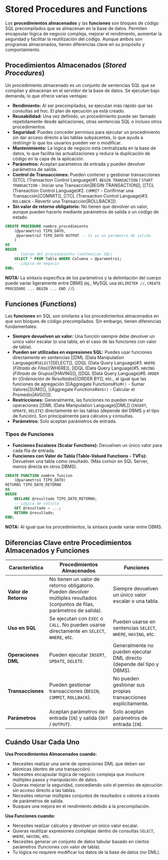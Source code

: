 # Stored Procedures and Functions

Los **procedimientos almacenados** y las **funciones** son bloques de código SQL precompilados que se almacenan en la base de datos. Permiten encapsular lógica de negocio compleja, mejorar el rendimiento, aumentar la seguridad y facilitar la reutilización del código. Aunque ambos son programas almacenados, tienen diferencias clave en su propósito y comportamiento.

## Procedimientos Almacenados (_Stored Procedures_)

Un procedimiento almacenado es un conjunto de sentencias SQL que se compilan y almacenan en el servidor de la base de datos. Se ejecutan bajo demanda, lo que ofrece varias ventajas:

- **Rendimiento:** Al ser precompilados, se ejecutan más rápido que las consultas ad hoc. El plan de ejecución ya está creado.
- **Reusabilidad:** Una vez definido, un procedimiento puede ser llamado repetidamente desde aplicaciones, otras sentencias SQL o incluso otros procedimientos.
- **Seguridad:** Puedes conceder permisos para ejecutar un procedimiento sin dar acceso directo a las tablas subyacentes, lo que ayuda a restringir lo que los usuarios pueden ver o modificar.
- **Mantenimiento:** La lógica de negocio está centralizada en la base de datos, lo que facilita las actualizaciones y reduce la duplicación de código en la capa de la aplicación.
- **Parámetros:** Aceptan parámetros de entrada y pueden devolver parámetros de salida.
- **Control de Transacciones:** Pueden contener y gestionar transacciones ([[TCL (Transaction Control Language)#1. `BEGIN TRANSACTION` / `START TRANSACTION` - Iniciar una Transacción|BEGIN TRANSACTION]], [[TCL (Transaction Control Language)#2. `COMMIT` - Confirmar una Transacción|COMMIT]], [[TCL (Transaction Control Language)#3. `ROLLBACK` - Revertir una Transacción|ROLLBACK]]).
- **Sin valor de retorno obligatorio:** No tienen que devolver un valor, aunque pueden hacerlo mediante parámetros de salida o un código de estado.

```sql
CREATE PROCEDURE nombre_procedimiento
    (@parametro1 TIPO_DATO,
     @parametro2 TIPO_DATO OUTPUT -- Si es un parámetro de salida
    )
AS
BEGIN
    -- Cuerpo del procedimiento (sentencias SQL)
    SELECT * FROM Tabla WHERE Columna = @parametro1;
    -- Lógica de negocio
END;
```

**NOTA:** La sintaxis específica de los parámetros y la delimitación del cuerpo puede variar ligeramente entre DBMS (ej., MySQL usa `DELIMITER //`, `CREATE PROCEDURE ... BEGIN ... END //`).

## Funciones (_Functions_)

Las **funciones** en SQL son similares a los procedimientos almacenados en que son bloques de código precompilados. Sin embargo, tienen diferencias fundamentales:

- **Siempre devuelven un valor:** Una función siempre debe devolver un único valor escalar (o una tabla, en el caso de las funciones con valor de tabla).
- **Pueden ser utilizadas en expresiones SQL:** Puedes usar funciones directamente en sentencias [[DML (Data Manipulation Language)#`SELECT`|SELECT]], [[DQL (Data Query Language)#3. `WHERE` (_Filtrado de Filas_)|WHERE]], [[DQL (Data Query Language)#5. `HAVING` (_Filtrado de Grupos_)|HAVING]], [[DQL (Data Query Language)#6. `ORDER BY` (_Ordenación de Resultados_)|ORDER BY]], etc., al igual que las funciones de agregación ([[Aggregate Functions#`SUM()` - Sumar Valores|SUM()]], [[Aggregate Functions#`AVG()` - Calcular el Promedio|AVG()]]).
- **Restricciones:** Generalmente, las funciones no pueden realizar operaciones [[DML (Data Manipulation Language)|DML]] (`INSERT`, `UPDATE`, `DELETE`) directamente en las tablas (depende del DBMS y el tipo de función). Son principalmente para cálculos y consultas.
- **Parámetros:** Solo aceptan parámetros de entrada.

### Tipos de Funciones

- **Funciones Escalares (Scalar Functions):** Devuelven un único valor para cada fila de entrada.
- **Funciones con Valor de Tabla (Table-Valued Functions - TVFs):** Devuelven una tabla como resultado. (Más común en SQL Server, menos directa en otros DBMS).

```sql
CREATE FUNCTION nombre_funcion
    (@parametro1 TIPO_DATO)
RETURNS TIPO_DATO_RETORNO
AS
BEGIN
    DECLARE @resultado TIPO_DATO_RETORNO;
    -- Lógica de cálculo
    SET @resultado = ...;
    RETURN @resultado;
END;
```

**NOTA:** Al igual que los procedimientos, la sintaxis puede variar entre DBMS.

## Diferencias Clave entre Procedimientos Almacenados y Funciones

| Característica       | Procedimientos Almacenados                                                                                                  | Funciones                                                              |
| -------------------- | --------------------------------------------------------------------------------------------------------------------------- | ---------------------------------------------------------------------- |
| **Valor de Retorno** | No tienen un valor de retorno obligatorio. Pueden devolver múltiples resultados (conjuntos de filas, parámetros de salida). | Siempre devuelven un único valor escalar o una tabla.                  |
| **Uso en SQL**       | Se ejecutan con `EXEC` o `CALL`. No pueden usarse directamente en `SELECT`, `WHERE`, etc.                                   | Pueden usarse en sentencias `SELECT`, `WHERE`, `HAVING`, etc.          |
| **Operaciones DML**  | Pueden ejecutar `INSERT`, `UPDATE`, `DELETE`.                                                                               | Generalmente no pueden ejecutar DML directo (depende del tipo y DBMS). |
| **Transacciones**    | Pueden gestionar transacciones (`BEGIN`, `COMMIT`, `ROLLBACK`).                                                             | No pueden gestionar sus propias transacciones explícitamente.          |
| **Parámetros**       | Aceptan parámetros de entrada (`IN`) y salida (`OUT` / `OUTPUT`).                                                           | Solo aceptan parámetros de entrada (`IN`).                             |

## Cuándo Usar Cada Uno

**Usa Procedimientos Almacenados cuando:**

- Necesites realizar una serie de operaciones DML que deben ser atómicas (dentro de una transacción).
- Necesites encapsular lógica de negocio compleja que involucre múltiples pasos y manipulación de datos.
- Quieras mejorar la seguridad, concediendo solo el permiso de ejecución sin acceso directo a las tablas.
- Necesites retornar múltiples conjuntos de resultados o valores a través de parámetros de salida.
- Busques una mejora en el rendimiento debido a la precompilación.

**Usa Funciones cuando:**

- Necesites realizar cálculos y devolver un único valor escalar.
- Quieras reutilizar expresiones complejas dentro de consultas `SELECT`, `WHERE`, `HAVING`, etc.
- Necesites generar un conjunto de datos tabular basado en ciertos parámetros (funciones con valor de tabla).
- Tu lógica no requiere modificar los datos de la base de datos (no DML).
